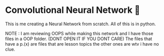 # Convolutional Neural Network 🧠
This is me creating a Neural Network from scratch.
All of this is in python.

NOTE : I am reviewing OOPS while making this network and I have those files in a OOP folder. (DONT OPEN IT IF YOU DONT CARE)
The files that have a p.(x) are files that are lesson topics the other ones are wtv i have no clue.


